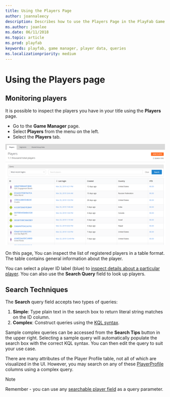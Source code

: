 ```yaml
---
title: Using the Players Page
author: joannaleecy
description: Describes how to use the Players Page in the PlayFab Game Manager for simple and complex queries of player data.
ms.author: joanlee
ms.date: 06/11/2018
ms.topic: article
ms.prod: playfab
keywords: playfab, game manager, player data, queries
ms.localizationpriority: medium
---
```


# Using the Players page

## Monitoring players

It is possible to inspect the players you have in your title using the **Players** page.

- Go to the **Game Manager** page.
- Select **Players** from the menu on the left.
- Select the **Players** tab.

![Game Manager - Players Page](media/tutorials/player-search-page.png)  

On this page, You can inspect the list of registered players in a table format. The table contains general information about the player.

You can select a player ID label (blue) to [inspect details about a particular player](player-details.md). You can also use the **Search Query** field to look up players.

## Search Techniques

The **Search** query field accepts two types of queries:

1. **Simple**: Type plain text in the search box to return literal string matches on the ID column.
2. **Complex**: Construct queries using the [KQL syntax](/azure/data-explorer/kusto/query/).

Sample complex queries can be accessed from the **Search Tips** button in the upper right. Selecting a sample query will automatically populate the search box with the correct KQL syntax. You can then edit the query to suit your use case.

There are many attributes of the Player Profile table, not all of which are visualized in the UI. However, you may search on any of these [PlayerProfile](../../../api-references/events/data-types/playerprofile.md) columns using a complex query.

> [!NOTE]
> Remember - you can use any [searchable player field](../../../api-references/events/data-types/playerprofile.md) as a query parameter.
